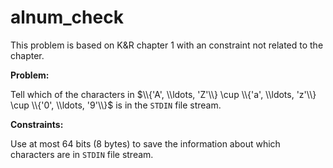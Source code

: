 # alnum_check

This problem is based on K&R chapter 1 with an constraint not related to the chapter.

**Problem:**

Tell which of the characters in $\\{'A', \\ldots, 'Z'\\} \cup \\{'a', \\ldots, 'z'\\} \cup \\{'0', \\ldots, '9'\\}$ is in the `STDIN` file stream.

**Constraints:**

Use at most 64 bits (8 bytes) to save the information about which characters are in `STDIN` file stream.
